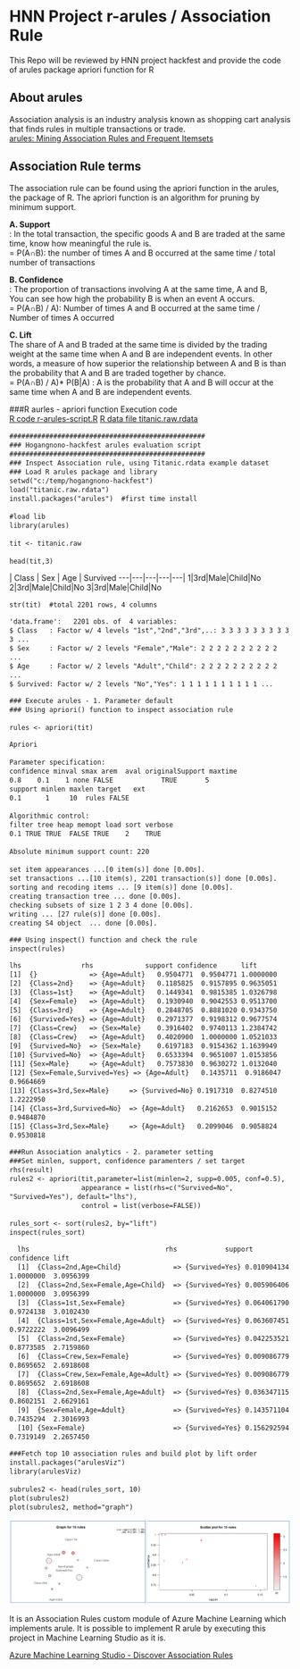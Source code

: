 # HNN Project r-arules / Association Rule
This Repo will be reviewed by HNN project hackfest and provide the code of arules package apriori function for R

## About arules
Association analysis is an industry analysis known as shopping cart analysis that finds rules in multiple transactions or trade.  
[arules: Mining Association Rules and Frequent Itemsets](https://cran.r-project.org/web/packages/arules/index.html)  

## Association Rule terms
The association rule can be found using the apriori function in the arules, the package of R. The apriori function is an algorithm for pruning by minimum support.  

**A. Support**  
: In the total transaction, the specific goods A and B are traded at the same time, know how meaningful the rule is.  
= P(A∩B): the number of times A and B occurred at the same time / total number of transactions  

**B. Confidence**  
: The proportion of transactions involving A at the same time, A and B,  
You can see how high the probability B is when an event A occurs.  
= P(A∩B) / A): Number of times A and B occurred at the same time / Number of times A occurred  

**C. Lift**  
The share of A and B traded at the same time is divided by the trading weight at the same time when A and B are independent events. In other words, a measure of how superior the relationship between A and B is than the probability that A and B are traded together by chance.  
= P(A∩B) / A)* P(B|A) : A is the probability that A and B will occur at the same time when A and B are independent events.  

###R aurles - apriori function Execution code  
[R code r-arules-script.R](r-arules-script.R)
[R data file titanic.raw.rdata](data/titanic.raw.rdata)

```
#################################################
### Hogangnono-hackfest arules evaluation script
#################################################
### Inspect Association rule, using Titanic.rdata example dataset 
### Load R arules package and library
setwd("c:/temp/hogangnono-hackfest")
load("titanic.raw.rdata")
install.packages("arules")  #first time install

#load lib
library(arules)

tit <- titanic.raw

head(tit,3)
```
   | Class | Sex  | Age | Survived
  ---|---|---|---|---|
    1|3rd|Male|Child|No
  2|3rd|Male|Child|No
  3|3rd|Male|Child|No

```
str(tit)  #total 2201 rows, 4 columns
```
  
```
'data.frame':	2201 obs. of  4 variables:
$ Class   : Factor w/ 4 levels "1st","2nd","3rd",..: 3 3 3 3 3 3 3 3 3 3 ...
$ Sex     : Factor w/ 2 levels "Female","Male": 2 2 2 2 2 2 2 2 2 2 ...
$ Age     : Factor w/ 2 levels "Adult","Child": 2 2 2 2 2 2 2 2 2 2 ...
$ Survived: Factor w/ 2 levels "No","Yes": 1 1 1 1 1 1 1 1 1 1 ...
```

```
### Execute arules - 1. Parameter default
### Using apriori() function to inspect association rule

rules <- apriori(tit)
```
  
```
Apriori

Parameter specification:
confidence minval smax arem  aval originalSupport maxtime
0.8    0.1    1 none FALSE            TRUE       5
support minlen maxlen target   ext
0.1      1     10  rules FALSE

Algorithmic control:
filter tree heap memopt load sort verbose
0.1 TRUE TRUE  FALSE TRUE    2    TRUE

Absolute minimum support count: 220 

set item appearances ...[0 item(s)] done [0.00s].
set transactions ...[10 item(s), 2201 transaction(s)] done [0.00s].
sorting and recoding items ... [9 item(s)] done [0.00s].
creating transaction tree ... done [0.00s].
checking subsets of size 1 2 3 4 done [0.00s].
writing ... [27 rule(s)] done [0.00s].
creating S4 object  ... done [0.00s].
```

```
### Using inspect() function and check the rule
inspect(rules)
```
  
```
lhs               rhs             support confidence      lift
[1]  {}             => {Age=Adult}   0.9504771  0.9504771 1.0000000
[2]  {Class=2nd}    => {Age=Adult}   0.1185825  0.9157895 0.9635051
[3]  {Class=1st}    => {Age=Adult}   0.1449341  0.9815385 1.0326798
[4]  {Sex=Female}   => {Age=Adult}   0.1930940  0.9042553 0.9513700
[5]  {Class=3rd}    => {Age=Adult}   0.2848705  0.8881020 0.9343750
[6]  {Survived=Yes} => {Age=Adult}   0.2971377  0.9198312 0.9677574
[7]  {Class=Crew}   => {Sex=Male}    0.3916402  0.9740113 1.2384742
[8]  {Class=Crew}   => {Age=Adult}   0.4020900  1.0000000 1.0521033
[9]  {Survived=No}  => {Sex=Male}    0.6197183  0.9154362 1.1639949
[10] {Survived=No}  => {Age=Adult}   0.6533394  0.9651007 1.0153856
[11] {Sex=Male}     => {Age=Adult}   0.7573830  0.9630272 1.0132040
[12] {Sex=Female,Survived=Yes} => {Age=Adult}   0.1435711  0.9186047 0.9664669
[13] {Class=3rd,Sex=Male}     => {Survived=No} 0.1917310  0.8274510 1.2222950
[14] {Class=3rd,Survived=No}  => {Age=Adult}   0.2162653  0.9015152 0.9484870
[15] {Class=3rd,Sex=Male}     => {Age=Adult}   0.2099046  0.9058824 0.9530818
```

```
###Run Association analytics - 2. parameter setting
###Set minlen, support, confidence paramenters / set target rhs(result)
rules2 <- apriori(tit,parameter=list(minlen=2, supp=0.005, conf=0.5), 
                  appearance = list(rhs=c("Survived=No", "Survived=Yes"), default="lhs"),
                  control = list(verbose=FALSE))

rules_sort <- sort(rules2, by="lift")
inspect(rules_sort)
```

```
  lhs                                  rhs            support     confidence lift     
  [1]  {Class=2nd,Age=Child}             => {Survived=Yes} 0.010904134 1.0000000  3.0956399
  [2]  {Class=2nd,Sex=Female,Age=Child}  => {Survived=Yes} 0.005906406 1.0000000  3.0956399
  [3]  {Class=1st,Sex=Female}            => {Survived=Yes} 0.064061790 0.9724138  3.0102430
  [4]  {Class=1st,Sex=Female,Age=Adult}  => {Survived=Yes} 0.063607451 0.9722222  3.0096499
  [5]  {Class=2nd,Sex=Female}            => {Survived=Yes} 0.042253521 0.8773585  2.7159860
  [6]  {Class=Crew,Sex=Female}           => {Survived=Yes} 0.009086779 0.8695652  2.6918608
  [7]  {Class=Crew,Sex=Female,Age=Adult} => {Survived=Yes} 0.009086779 0.8695652  2.6918608
  [8]  {Class=2nd,Sex=Female,Age=Adult}  => {Survived=Yes} 0.036347115 0.8602151  2.6629161
  [9]  {Sex=Female,Age=Adult}            => {Survived=Yes} 0.143571104 0.7435294  2.3016993
  [10] {Sex=Female}                      => {Survived=Yes} 0.156292594 0.7319149  2.2657450
```

```
###Fetch top 10 association rules and build plot by lift order 
install.packages("arulesViz")
library(arulesViz)
  
subrules2 <- head(rules_sort, 10)
plot(subrules2)
plot(subrules2, method="graph")
```

![R arules plot](images/aurles-plot-00.png)  

It is an Association Rules custom module of Azure Machine Learning which implements arule. It is possible to implement R arule by executing this project in Machine Learning Studio as it is.  

[Azure Machine Learning Studio - Discover Association Rules](https://gallery.cortanaintelligence.com/CustomModule/Discover-Association-Rules-1)  
 
